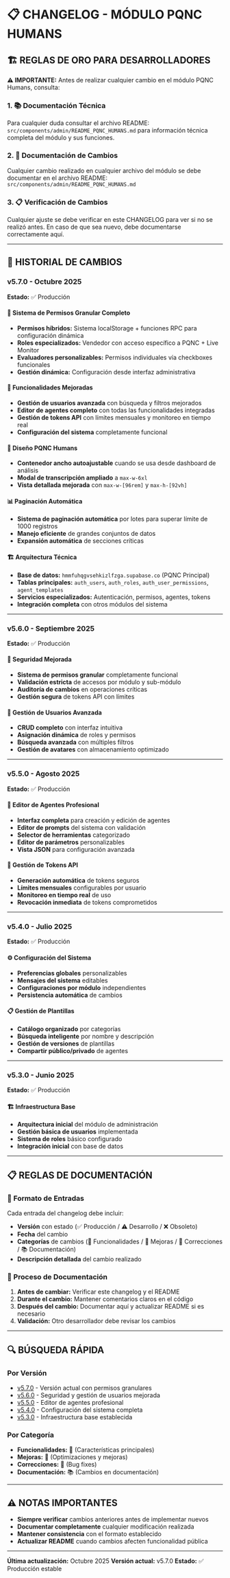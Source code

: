 # 📋 CHANGELOG - MÓDULO PQNC HUMANS

## 🏗️ REGLAS DE ORO PARA DESARROLLADORES

**⚠️ IMPORTANTE:** Antes de realizar cualquier cambio en el módulo PQNC Humans, consulta:

### **1. 📚 Documentación Técnica**
Para cualquier duda consultar el archivo README: `src/components/admin/README_PQNC_HUMANS.md` para información técnica completa del módulo y sus funciones.

### **2. 📝 Documentación de Cambios**
Cualquier cambio realizado en cualquier archivo del módulo se debe documentar en el archivo README: `src/components/admin/README_PQNC_HUMANS.md`

### **3. 📋 Verificación de Cambios**
Cualquier ajuste se debe verificar en este CHANGELOG para ver si no se realizó antes. En caso de que sea nuevo, debe documentarse correctamente aquí.

---

## 📅 HISTORIAL DE CAMBIOS

### **v5.7.0** - Octubre 2025
**Estado:** ✅ Producción

#### **🚀 Sistema de Permisos Granular Completo**
- **Permisos híbridos:** Sistema localStorage + funciones RPC para configuración dinámica
- **Roles especializados:** Vendedor con acceso específico a PQNC + Live Monitor
- **Evaluadores personalizables:** Permisos individuales vía checkboxes funcionales
- **Gestión dinámica:** Configuración desde interfaz administrativa

#### **🔧 Funcionalidades Mejoradas**
- **Gestión de usuarios avanzada** con búsqueda y filtros mejorados
- **Editor de agentes completo** con todas las funcionalidades integradas
- **Gestión de tokens API** con límites mensuales y monitoreo en tiempo real
- **Configuración del sistema** completamente funcional

#### **🎨 Diseño PQNC Humans**
- **Contenedor ancho autoajustable** cuando se usa desde dashboard de análisis
- **Modal de transcripción ampliado** a `max-w-6xl`
- **Vista detallada mejorada** con `max-w-[96rem]` y `max-h-[92vh]`

#### **📊 Paginación Automática**
- **Sistema de paginación automática** por lotes para superar límite de 1000 registros
- **Manejo eficiente** de grandes conjuntos de datos
- **Expansión automática** de secciones críticas

#### **🏗️ Arquitectura Técnica**
- **Base de datos:** `hmmfuhqgvsehkizlfzga.supabase.co` (PQNC Principal)
- **Tablas principales:** `auth_users`, `auth_roles`, `auth_user_permissions`, `agent_templates`
- **Servicios especializados:** Autenticación, permisos, agentes, tokens
- **Integración completa** con otros módulos del sistema

---

### **v5.6.0** - Septiembre 2025
**Estado:** ✅ Producción

#### **🔐 Seguridad Mejorada**
- **Sistema de permisos granular** completamente funcional
- **Validación estricta** de accesos por módulo y sub-módulo
- **Auditoría de cambios** en operaciones críticas
- **Gestión segura** de tokens API con límites

#### **👥 Gestión de Usuarios Avanzada**
- **CRUD completo** con interfaz intuitiva
- **Asignación dinámica** de roles y permisos
- **Búsqueda avanzada** con múltiples filtros
- **Gestión de avatares** con almacenamiento optimizado

---

### **v5.5.0** - Agosto 2025
**Estado:** ✅ Producción

#### **🤖 Editor de Agentes Profesional**
- **Interfaz completa** para creación y edición de agentes
- **Editor de prompts** del sistema con validación
- **Selector de herramientas** categorizado
- **Editor de parámetros** personalizables
- **Vista JSON** para configuración avanzada

#### **🎫 Gestión de Tokens API**
- **Generación automática** de tokens seguros
- **Límites mensuales** configurables por usuario
- **Monitoreo en tiempo real** de uso
- **Revocación inmediata** de tokens comprometidos

---

### **v5.4.0** - Julio 2025
**Estado:** ✅ Producción

#### **⚙️ Configuración del Sistema**
- **Preferencias globales** personalizables
- **Mensajes del sistema** editables
- **Configuraciones por módulo** independientes
- **Persistencia automática** de cambios

#### **📋 Gestión de Plantillas**
- **Catálogo organizado** por categorías
- **Búsqueda inteligente** por nombre y descripción
- **Gestión de versiones** de plantillas
- **Compartir público/privado** de agentes

---

### **v5.3.0** - Junio 2025
**Estado:** ✅ Producción

#### **🏗️ Infraestructura Base**
- **Arquitectura inicial** del módulo de administración
- **Gestión básica de usuarios** implementada
- **Sistema de roles** básico configurado
- **Integración inicial** con base de datos

---

## 📋 REGLAS DE DOCUMENTACIÓN

### **🎯 Formato de Entradas**
Cada entrada del changelog debe incluir:
- **Versión** con estado (✅ Producción / ⚠️ Desarrollo / ❌ Obsoleto)
- **Fecha** del cambio
- **Categorías** de cambios (🚀 Funcionalidades / 🔧 Mejoras / 🐛 Correcciones / 📚 Documentación)
- **Descripción detallada** del cambio realizado

### **📝 Proceso de Documentación**
1. **Antes de cambiar:** Verificar este changelog y el README
2. **Durante el cambio:** Mantener comentarios claros en el código
3. **Después del cambio:** Documentar aquí y actualizar README si es necesario
4. **Validación:** Otro desarrollador debe revisar los cambios

---

## 🔍 BÚSQUEDA RÁPIDA

### **Por Versión**
- [v5.7.0](#v570---octubre-2025) - Versión actual con permisos granulares
- [v5.6.0](#v560---septiembre-2025) - Seguridad y gestión de usuarios mejorada
- [v5.5.0](#v550---agosto-2025) - Editor de agentes profesional
- [v5.4.0](#v540---julio-2025) - Configuración del sistema completa
- [v5.3.0](#v530---junio-2025) - Infraestructura base establecida

### **Por Categoría**
- **Funcionalidades:** 🚀 (Características principales)
- **Mejoras:** 🔧 (Optimizaciones y mejoras)
- **Correcciones:** 🐛 (Bug fixes)
- **Documentación:** 📚 (Cambios en documentación)

---

## ⚠️ NOTAS IMPORTANTES

- **Siempre verificar** cambios anteriores antes de implementar nuevos
- **Documentar completamente** cualquier modificación realizada
- **Mantener consistencia** con el formato establecido
- **Actualizar README** cuando cambios afecten funcionalidad pública

---

**Última actualización:** Octubre 2025
**Versión actual:** v5.7.0
**Estado:** ✅ Producción estable
